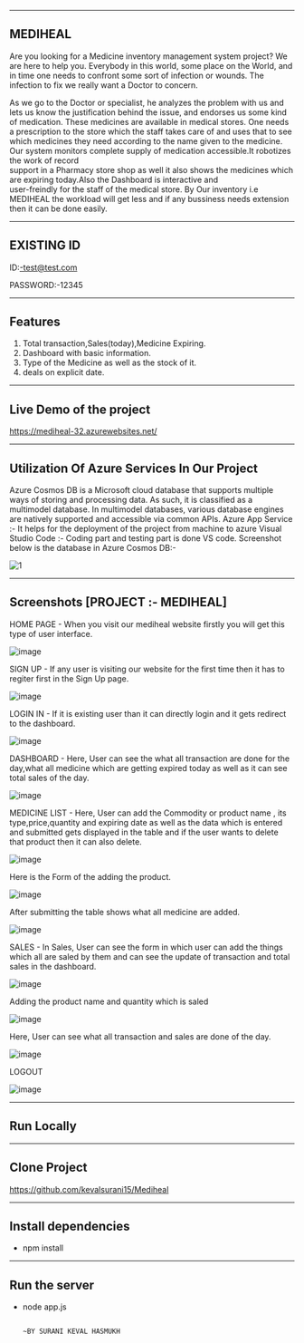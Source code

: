 ------------------------------------------------------------------
MEDIHEAL
------------------------------------------------------------------
Are you looking for a Medicine inventory management system project? We are here to help you. Everybody in this world, some place 
on the World, and in time one needs to confront some sort of infection or wounds. The infection to fix we really want a 
Doctor to concern.

As we go to the Doctor or specialist, he analyzes the problem with us and lets us know the justification behind the 
issue, and endorses us some kind of medication. These medicines are available in medical stores. 
One needs a prescription to the store which the staff takes care of and uses that to see which medicines they need according 
to the name given to the medicine. Our system monitors complete supply of medication accessible.It robotizes the work of record  
support in a Pharmacy store shop as well it also shows the medicines which are expiring today.Also the Dashboard is interactive and  
user-freindly for the staff of the medical store. By Our  inventory i.e MEDIHEAL the workload will get less and if any bussiness needs 
extension then it can be done easily.

------------------------------------------------------------------
EXISTING ID
------------------------------------------------------------------
ID:-test@test.com

PASSWORD:-12345

------------------------------------------------------------------
Features 
------------------------------------------------------------------
1) Total transaction,Sales(today),Medicine Expiring.
2) Dashboard with basic information.
3) Type of the Medicine as well as the stock of it.
4) deals on explicit date.

------------------------------------------------------------------
 Live Demo of the project
 ------------------------------------------------------------------
 
 https://mediheal-32.azurewebsites.net/
 
 ------------------------------------------------------------------
 Utilization Of Azure Services In Our Project
 ------------------------------------------------------------------
 
 Azure Cosmos DB is a Microsoft cloud database that supports
multiple ways of storing and processing data. As such, it
is classified as a multimodel database. In multimodel databases,
various database engines are natively supported and accessible
 via common APIs.
 Azure App Service :- It helps for the deployment of the project from machine to azure
 Visual Studio Code :- Coding part and testing part is done VS code.
 Screenshot below is the database in Azure Cosmos DB:-
 
![1](https://user-images.githubusercontent.com/78952632/156102555-63b866a2-9286-4447-bec5-4a99b73b031c.jpg)


------------------------------------------------------------------
Screenshots [PROJECT :- MEDIHEAL]
------------------------------------------------------------------
HOME PAGE - When you visit our mediheal website firstly you will get this type of user interface.



![image](https://user-images.githubusercontent.com/78952632/156103756-89cbbfee-520b-4d10-98a4-13b5b1822a79.png)

SIGN UP - If any user is visiting our website for the first time then it has to regiter first in the Sign Up page.


![image](https://user-images.githubusercontent.com/78952632/156103896-621d9ff3-ad14-480b-b1a0-3a417eae939f.png)

LOGIN IN - If it is existing user than it can directly login and it gets redirect to the dashboard.

![image](https://user-images.githubusercontent.com/78952632/156103915-63ba5202-cf06-4b9e-9203-7f4eee772692.png)

DASHBOARD - Here, User can see the what all transaction are done for the day,what all medicine which are getting expired today as well as it can see total sales of the day.

![image](https://user-images.githubusercontent.com/78952632/156103967-b438020b-361a-4aca-bced-576616dea95e.png)

MEDICINE LIST - Here, User can add the Commodity or product name , its type,price,quantity and expiring date as well as the data which is entered and submitted gets displayed in the table and if the user wants to delete that product then it can also delete.

![image](https://user-images.githubusercontent.com/78952632/156103997-645ddc48-06ee-4bcb-bf2b-9a92b2433e42.png)

Here is the Form of the adding the product.

![image](https://user-images.githubusercontent.com/78952632/156104438-3f320222-eec7-49fd-aae6-a201795bd86a.png)

After submitting the table shows what all medicine are added.

![image](https://user-images.githubusercontent.com/78952632/156104856-b1e5e407-3ae0-4dc1-87aa-5f8228e0856b.png)

SALES - In Sales, User can see the form in which user can add the things which all are saled by them and can see the update of
transaction and total sales in the dashboard.

![image](https://user-images.githubusercontent.com/78952632/156104011-dfb89429-b3a6-406d-bde7-efc070c37dfb.png)

Adding the product name and quantity which is saled

![image](https://user-images.githubusercontent.com/78952632/156105334-58460b44-b018-475e-bb3d-b389a5f0ba3d.png)
 
Here, User can see what all transaction and sales are done of the day.

![image](https://user-images.githubusercontent.com/78952632/156105348-0771dbc4-9432-490e-8d73-53d7b4c912e4.png)

LOGOUT

![image](https://user-images.githubusercontent.com/78952632/156107061-20cfc51f-baf3-4db1-8186-f440cf887fe3.png)



------------------------------------------------------------------
Run Locally
------------------------------------------------------------------

------------------------------------------------------------------
Clone Project
------------------------------------------------------------------

https://github.com/kevalsurani15/Mediheal
 
------------------------------------------------------------------ 
Install dependencies
------------------------------------------------------------------

  - npm install
  
------------------------------------------------------------------  
Run the server
------------------------------------------------------------------
  - node app.js
       
       
       
                                                                                                     ~BY SURANI KEVAL HASMUKH








